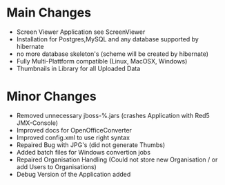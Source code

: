 # Main Changes #

  * Screen Viewer Application see ScreenViewer
  * Installation for Postgres,MySQL and any database supported by hibernate
  * no more database skeleton's (scheme will be created by hibernate)
  * Fully Multi-Plattform compatible (Linux, MacOSX, Windows)
  * Thumbnails in Library for all Uploaded Data


# Minor Changes #

  * Removed unnecessary jboss-%.jars (crashes Application with Red5 JMX-Console)
  * Improved docs for OpenOfficeConverter
  * Improved config.xml to use right syntax
  * Repaired Bug with JPG's (did not generate Thumbs)
  * Added batch files for Windows convertion jobs
  * Repaired Organisation Handling (Could not store new Organisation / or add Users to Organisations)
  * Debug Version of the Application added